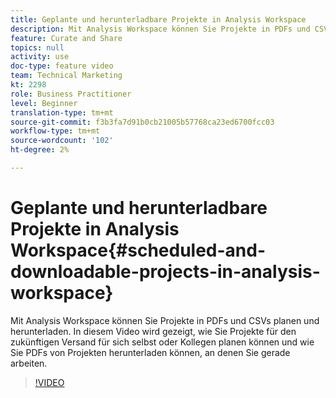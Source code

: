 ```yaml
---
title: Geplante und herunterladbare Projekte in Analysis Workspace
description: Mit Analysis Workspace können Sie Projekte in PDFs und CSVs planen und herunterladen. In diesem Video wird gezeigt, wie Sie Projekte für den zukünftigen Versand für sich selbst oder Kollegen planen können und wie Sie PDFs von Projekten herunterladen können, an denen Sie gerade arbeiten.
feature: Curate and Share
topics: null
activity: use
doc-type: feature video
team: Technical Marketing
kt: 2298
role: Business Practitioner
level: Beginner
translation-type: tm+mt
source-git-commit: f3b3fa7d91b0cb21005b57768ca23ed6700fcc03
workflow-type: tm+mt
source-wordcount: '102'
ht-degree: 2%

---
```



# Geplante und herunterladbare Projekte in Analysis Workspace{#scheduled-and-downloadable-projects-in-analysis-workspace}

Mit Analysis Workspace können Sie Projekte in PDFs und CSVs planen und herunterladen. In diesem Video wird gezeigt, wie Sie Projekte für den zukünftigen Versand für sich selbst oder Kollegen planen können und wie Sie PDFs von Projekten herunterladen können, an denen Sie gerade arbeiten.

>[!VIDEO](https://video.tv.adobe.com/v/24709/?quality=12)
